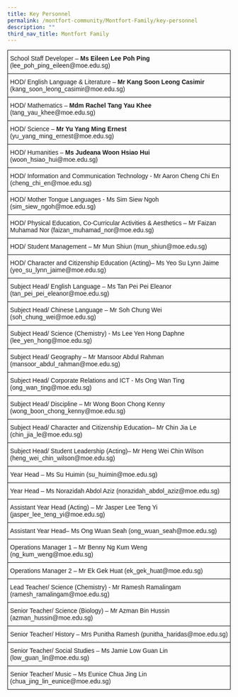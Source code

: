 ```yaml
---
title: Key Personnel
permalink: /montfort-community/Montfort-Family/key-personnel
description: ""
third_nav_title: Montfort Family
---
```

<style type="text/css">
.tg  {border-collapse:collapse;border-spacing:0;margin:0px auto;}
.tg td{border-color:black;border-style:solid;border-width:1px;font-family:Arial, sans-serif;font-size:14px;
  overflow:hidden;padding:10px 5px;word-break:normal;}
.tg th{border-color:black;border-style:solid;border-width:1px;font-family:Arial, sans-serif;font-size:14px;
  font-weight:normal;overflow:hidden;padding:10px 5px;word-break:normal;}
.tg .tg-0lax{text-align:left;vertical-align:top}
</style>
<table class="tg">
<tbody>
  <tr>
    <td class="tg-0lax">School Staff Developer – <span style="font-weight:bold">Ms Eileen Lee Poh Ping</span> (lee_poh_ping_eileen@moe.edu.sg)</td>
  </tr>
  <tr>
    <td class="tg-0lax">HOD/ English Language &amp; Literature – <span style="font-weight:bold">Mr Kang Soon Leong Casimir</span><span style="font-weight:normal"> (</span>kang_soon_leong_casimir@moe.edu.sg)</td>
  </tr>
  <tr>
    <td class="tg-0lax">HOD/ Mathematics – <span style="font-weight:bold">Mdm Rachel Tang Yau Khee</span> (tang_yau_khee@moe.edu.sg)</td>
  </tr>
  <tr>
    <td class="tg-0lax">HOD/ Science – <span style="font-weight:bold">Mr Yu Yang Ming Ernest </span>(yu_yang_ming_ernest@moe.edu.sg)</td>
  </tr>
  <tr>
    <td class="tg-0lax">HOD/ Humanities – <span style="font-weight:bold">Ms Judeana Woon Hsiao Hui</span> (woon_hsiao_hui@moe.edu.sg)</td>
  </tr>
  <tr>
    <td class="tg-0lax">HOD/ Information and Communication Technology - Mr Aaron Cheng Chi En (cheng_chi_en@moe.edu.sg)</td>
  </tr>
  <tr>
    <td class="tg-0lax">HOD/ Mother Tongue Languages - Ms Sim Siew Ngoh (sim_siew_ngoh@moe.edu.sg)</td>
  </tr>
  <tr>
    <td class="tg-0lax">HOD/ Physical Education, Co-Curricular Activities &amp; Aesthetics – Mr Faizan Muhamad Nor <span style="font-weight:400;font-style:normal">(faizan_muhamad_nor@moe.edu.sg)</span></td>
  </tr>
  <tr>
    <td class="tg-0lax">HOD/ Student Management – Mr Mun Shiun (mun_shiun@moe.edu.sg)</td>
  </tr>
  <tr>
    <td class="tg-0lax">HOD/ Character and Citizenship Education (Acting)– Ms Yeo Su Lynn Jaime (yeo_su_lynn_jaime@moe.edu.sg)</td>
  </tr>
  <tr>
    <td class="tg-0lax">Subject Head/ English Language – Ms Tan Pei Pei Eleanor (tan_pei_pei_eleanor@moe.edu.sg)</td>
  </tr>
  <tr>
    <td class="tg-0lax">Subject Head/ Chinese Language – Mr Soh Chung Wei (soh_chung_wei@moe.edu.sg)</td>
  </tr>
  <tr>
    <td class="tg-0lax">Subject Head/ Science (Chemistry) - Ms Lee Yen Hong Daphne (lee_yen_hong@moe.edu.sg)</td>
  </tr>
  <tr>
    <td class="tg-0lax">Subject Head/ Geography – Mr Mansoor Abdul Rahman (mansoor_abdul_rahman@moe.edu.sg)</td>
  </tr>
  <tr>
    <td class="tg-0lax">Subject Head/ Corporate Relations and ICT - Ms Ong Wan Ting (ong_wan_ting@moe.edu.sg)</td>
  </tr>
  <tr>
    <td class="tg-0lax">Subject Head/ Discipline – Mr Wong Boon Chong Kenny (wong_boon_chong_kenny@moe.edu.sg)</td>
  </tr>
  <tr>
    <td class="tg-0lax">Subject Head/ Character and Citizenship Education– Mr Chin Jia Le (chin_jia_le@moe.edu.sg)</td>
  </tr>
  <tr>
    <td class="tg-0lax">Subject Head/ Student Leadership (Acting)– Mr Heng Wei Chin Wilson (heng_wei_chin_wilson@moe.edu.sg)</td>
  </tr>
  <tr>
    <td class="tg-0lax">Year Head – Ms Su Huimin (su_huimin@moe.edu.sg)</td>
  </tr>
  <tr>
    <td class="tg-0lax">Year Head – Ms Norazidah Abdol Aziz (norazidah_abdol_aziz@moe.edu.sg)</td>
  </tr>
  <tr>
    <td class="tg-0lax">Assistant Year Head (Acting) – Mr Jasper Lee Teng Yi (jasper_lee_teng_yi@moe.edu.sg)</td>
  </tr>
  <tr>
    <td class="tg-0lax">Assistant Year Head– Ms Ong Wuan Seah (ong_wuan_seah@moe.edu.sg)</td>
  </tr>
  <tr>
    <td class="tg-0lax">Operations Manager 1 – Mr Benny Ng Kum Weng (ng_kum_weng@moe.edu.sg)</td>
  </tr>
  <tr>
    <td class="tg-0lax">Operations Manager 2 – Mr Ek Gek Huat (ek_gek_huat@moe.edu.sg)</td>
  </tr>
  <tr>
    <td class="tg-0lax">Lead Teacher/ Science (Chemistry) - Mr Ramesh Ramalingam (ramesh_ramalingam@moe.edu.sg)</td>
  </tr>
  <tr>
    <td class="tg-0lax">Senior Teacher/ Science (Biology) – Mr Azman Bin Hussin (azman_hussin@moe.edu.sg)</td>
  </tr>
  <tr>
    <td class="tg-0lax">Senior Teacher/ History – Mrs Punitha Ramesh (punitha_haridas@moe.edu.sg)</td>
  </tr>
  <tr>
    <td class="tg-0lax">Senior Teacher/ Social Studies – Ms Jamie Low Guan Lin (low_guan_lin@moe.edu.sg)</td>
  </tr>
  <tr>
    <td class="tg-0lax">Senior Teacher/ Music – Ms Eunice Chua Jing Lin (chua_jing_lin_eunice@moe.edu.sg)</td>
  </tr>
</tbody>
</table>
